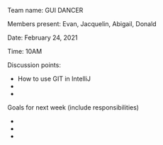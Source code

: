 Team name: GUI DANCER

Members present: Evan, Jacquelin, Abigail, Donald

Date: February 24, 2021

Time: 10AM

Discussion points: 

* How to use GIT in IntelliJ
* 
*

Goals for next week (include responsibilities)

*
*
*

